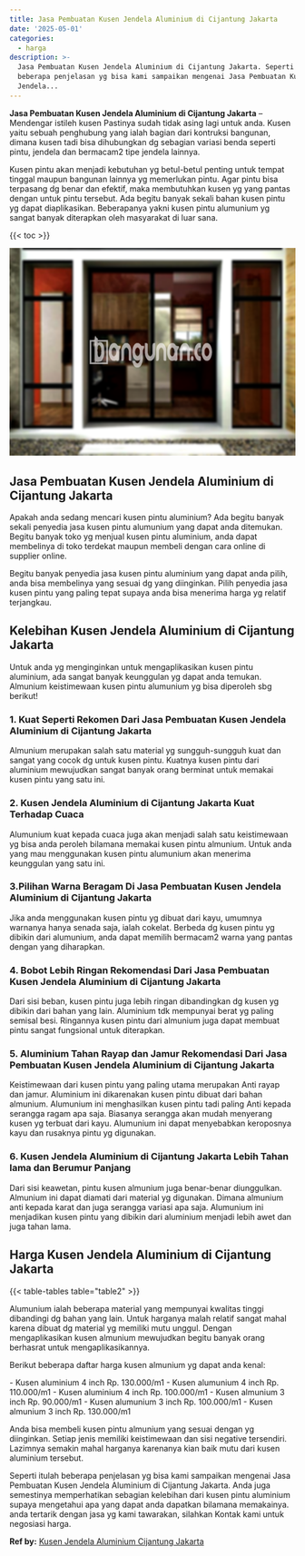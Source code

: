 ```yaml
---
title: Jasa Pembuatan Kusen Jendela Aluminium di Cijantung Jakarta
date: '2025-05-01'
categories:
  - harga
description: >-
  Jasa Pembuatan Kusen Jendela Aluminium di Cijantung Jakarta. Seperti itulah
  beberapa penjelasan yg bisa kami sampaikan mengenai Jasa Pembuatan Kusen
  Jendela...
---
```


**Jasa Pembuatan Kusen Jendela Aluminium di Cijantung Jakarta** – Mendengar istileh kusen Pastinya sudah tidak asing lagi untuk anda. Kusen yaitu sebuah penghubung yang ialah bagian dari kontruksi bangunan, dimana kusen tadi bisa dihubungkan dg sebagian variasi benda seperti pintu, jendela dan bermacam2 tipe jendela lainnya.

Kusen pintu akan menjadi kebutuhan yg betul-betul penting untuk tempat tinggal maupun bangunan lainnya yg memerlukan pintu. Agar pintu bisa terpasang dg benar dan efektif, maka membutuhkan kusen yg yang pantas dengan untuk pintu tersebut. Ada begitu banyak sekali bahan kusen pintu yg dapat diaplikasikan. Beberapanya yakni kusen pintu alumunium yg sangat banyak diterapkan oleh masyarakat di luar sana.

{{< toc >}}

![Jasa Pembuatan Kusen Jendela Aluminium di Cijantung Jakarta](/images/harga-kusen-jendela-alumunium-32.png)

## Jasa Pembuatan Kusen Jendela Aluminium di Cijantung Jakarta

Apakah anda sedang mencari kusen pintu aluminium? Ada begitu banyak sekali penyedia jasa kusen pintu alumunium yang dapat anda ditemukan. Begitu banyak toko yg menjual kusen pintu aluminium, anda dapat membelinya di toko terdekat maupun membeli dengan cara online di supplier online.

Begitu banyak penyedia jasa kusen pintu aluminium yang dapat anda pilih, anda bisa membelinya yang sesuai dg yang diinginkan. Pilih penyedia jasa kusen pintu yang paling tepat supaya anda bisa menerima harga yg relatif terjangkau.

## Kelebihan Kusen Jendela Aluminium di Cijantung Jakarta

Untuk anda yg menginginkan untuk mengaplikasikan kusen pintu aluminium, ada sangat banyak keunggulan yg dapat anda temukan. Almunium keistimewaan kusen pintu alumunium yg bisa diperoleh sbg berikut!

### 1\. Kuat Seperti Rekomen Dari Jasa Pembuatan Kusen Jendela Aluminium di Cijantung Jakarta

Almunium merupakan salah satu material yg sungguh-sungguh kuat dan sangat yang cocok dg untuk kusen pintu. Kuatnya kusen pintu dari aluminium mewujudkan sangat banyak orang berminat untuk memakai kusen pintu yang satu ini.

### 2\. Kusen Jendela Aluminium di Cijantung Jakarta Kuat Terhadap Cuaca

Alumunium kuat kepada cuaca juga akan menjadi salah satu keistimewaan yg bisa anda peroleh bilamana memakai kusen pintu almunium. Untuk anda yang mau menggunakan kusen pintu alumunium akan menerima keunggulan yang satu ini.

### 3.Pilihan Warna Beragam Di Jasa Pembuatan Kusen Jendela Aluminium di Cijantung Jakarta

Jika anda menggunakan kusen pintu yg dibuat dari kayu, umumnya warnanya hanya senada saja, ialah cokelat. Berbeda dg kusen pintu yg dibikin dari alumunium, anda dapat memilih bermacam2 warna yang pantas dengan yang diharapkan.

### 4\. Bobot Lebih Ringan Rekomendasi Dari Jasa Pembuatan Kusen Jendela Aluminium di Cijantung Jakarta

Dari sisi beban, kusen pintu juga lebih ringan dibandingkan dg kusen yg dibikin dari bahan yang lain. Aluminium tdk mempunyai berat yg paling semisal besi. Ringannya kusen pintu dari almunium juga dapat membuat pintu sangat fungsional untuk diterapkan.

### 5\. Aluminium Tahan Rayap dan Jamur Rekomendasi Dari Jasa Pembuatan Kusen Jendela Aluminium di Cijantung Jakarta

Keistimewaan dari kusen pintu yang paling utama merupakan Anti rayap dan jamur. Aluminium ini dikarenakan kusen pintu dibuat dari bahan almunium. Alumunium ini menghasilkan kusen pintu tadi paling Anti kepada serangga ragam apa saja. Biasanya serangga akan mudah menyerang kusen yg terbuat dari kayu. Alumunium ini dapat menyebabkan keroposnya kayu dan rusaknya pintu yg digunakan.

### 6\. Kusen Jendela Aluminium di Cijantung Jakarta Lebih Tahan lama dan Berumur Panjang

Dari sisi keawetan, pintu kusen almunium juga benar-benar diunggulkan. Almunium ini dapat diamati dari material yg digunakan. Dimana almunium anti kepada karat dan juga serangga variasi apa saja. Alumunium ini menjadikan kusen pintu yang dibikin dari aluminium menjadi lebih awet dan juga tahan lama.

## Harga Kusen Jendela Aluminium di Cijantung Jakarta

{{< table-tables table="table2" >}}

Alumunium ialah beberapa material yang mempunyai kwalitas tinggi dibandingi dg bahan yang lain. Untuk harganya malah relatif sangat mahal karena dibuat dg material yg memiliki mutu unggul. Dengan mengaplikasikan kusen almunium mewujudkan begitu banyak orang berhasrat untuk mengaplikasikannya.

Berikut beberapa daftar harga kusen almunium yg dapat anda kenal:

\- Kusen aluminium 4 inch Rp. 130.000/m1 - Kusen alumunium 4 inch Rp. 110.000/m1 - Kusen aluminium 4 inch Rp. 100.000/m1 - Kusen almunium 3 inch Rp. 90.000/m1 - Kusen alumunium 3 inch Rp. 100.000/m1 - Kusen almunium 3 inch Rp. 130.000/m1

Anda bisa membeli kusen pintu almunium yang sesuai dengan yg diinginkan. Setiap jenis memiliki keistimewaan dan sisi negative tersendiri. Lazimnya semakin mahal harganya karenanya kian baik mutu dari kusen aluminium tersebut.

Seperti itulah beberapa penjelasan yg bisa kami sampaikan mengenai Jasa Pembuatan Kusen Jendela Aluminium di Cijantung Jakarta. Anda juga semestinya memperhatikan sebagian kelebihan dari kusen pintu aluminium supaya mengetahui apa yang dapat anda dapatkan bilamana memakainya. anda tertarik dengan jasa yg kami tawarakan, silahkan Kontak kami untuk negosiasi harga.

**Ref by:** [Kusen Jendela Aluminium Cijantung Jakarta](https://id.wikipedia.org/wiki/Kusen)

